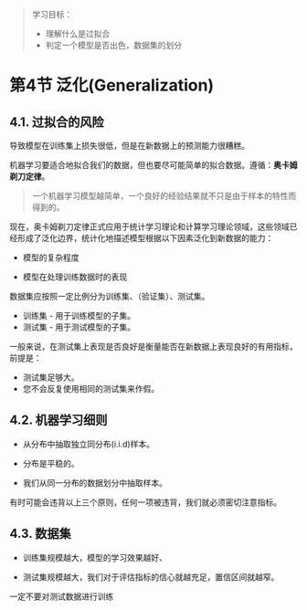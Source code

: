 > 学习目标：
>
> - 理解什么是过拟合
> - 判定一个模型是否出色，数据集的划分

# 第4节 泛化(Generalization)

## 4.1. 过拟合的风险 

导致模型在训练集上损失很低，但是在新数据上的预测能力很糟糕。 

机器学习要适合地拟合我们的数据，但也要尽可能简单的拟合数据。遵循：**奥卡姆剃刀定律**。 

> 一个机器学习模型越简单，一个良好的经验结果就不只是由于样本的特性而得到的。 

现在，奥卡姆剃刀定律正式应用于统计学习理论和计算学习理论领域，这些领域已经形成了泛化边界，统计化地描述模型根据以下因素泛化到新数据的能力： 

- 模型的复杂程度 

- 模型在处理训练数据时的表现 

数据集应按照一定比例分为训练集、（验证集）、测试集。 

- 训练集 - 用于训练模型的子集。
- 测试集 - 用于测试模型的子集。
 
一般来说，在测试集上表现是否良好是衡量能否在新数据上表现良好的有用指标，前提是：

- 测试集足够大。
- 您不会反复使用相同的测试集来作假。

## 4.2. 机器学习细则 

- 从分布中抽取独立同分布(i.i.d)样本。 

- 分布是平稳的。 

- 我们从同一分布的数据划分中抽取样本。 

有时可能会违背以上三个原则，任何一项被违背，我们就必须密切注意指标。 

## 4.3. 数据集 

- 训练集规模越大，模型的学习效果越好、 

- 测试集规模越大，我们对于评估指标的信心就越充足，置信区间就越窄。 

一定不要对测试数据进行训练 
